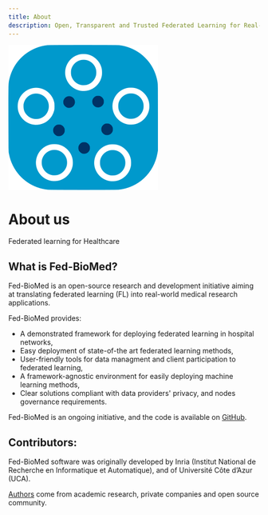 ```yaml
---
title: About
description: Open, Transparent and Trusted Federated Learning for Real-world Healthcare Applications 
---
```


![fedbiomed-logo](../assets/img/fedbiomed-logo.png#img-sm)

# About us

Federated learning for Healthcare

## What is Fed-BioMed?

Fed-BioMed is an open-source research and development initiative aiming at translating federated learning (FL) into real-world medical research applications.

Fed-BioMed provides:

- A demonstrated framework for deploying federated learning in hospital networks,
- Easy deployment of state-of-the art federated learning methods,
- User-friendly tools for data managment and client participation to federated learning,
- A framework-agnostic environment for easily deploying machine learning methods,
- Clear solutions compliant with data providers' privacy, and nodes governance requirements.

Fed-BioMed is an ongoing initiative, and the code is available on [GitHub](https://github.com/fedbiomed/fedbiomed).



## Contributors:

Fed-BioMed software was originally developed by Inria (Institut National de Recherche en Informatique et Automatique), and of Université Côte d’Azur (UCA).

[Authors](https://github.com/fedbiomed/fedbiomed/blob/master/AUTHORS.md) come from academic research, private companies and open source community.

